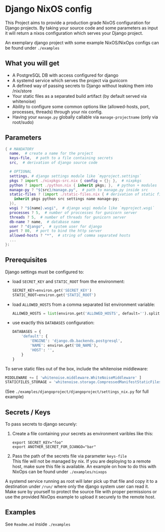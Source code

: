 # Django NixOS config
This Project aims to provide a production grade NixOS configuration for Django projects. By taking your source code and some parameters as input it will return a nixos configuration which serves your Django project.

An exemplary django project with some example NixOS/NixOps configs can be found under `./examples`

## What you will get
 - A PostgreSQL DB with access configured for django
 - A systemd service which serves the project via gunicorn
 - A defined way of passing secrets to Django without leaking them into /nix/store
 - Your static files as a separated build artifact (by default served via whitenoise)
 - Ability to configure some common options like (allowed-hosts, port, processes, threads) through your nix config.
 - Having your `manage.py` globally callable via `manage-projectname` (only via root/sudo)


## Parameters
```nix
{ # MANDATORY
  name,  # create a name for the project
  keys-file,  # path to a file containing secrets
  src,  # derivation of django source code

  # OPTIONAL
  settings, # django settings module like `myproject.settings`
  pkgs ? import ./nixpkgs-src.nix { config = {}; },  # nixpkgs
  python ? import ./python.nix { inherit pkgs; },  # python + modules
  manage-py ? "${src}/manage.py",  # path to manage.py inside src
  static-files ? (import ./static-files.nix { # derivation of static files
    inherit pkgs python src settings name manage-py;
  }),
  wsgi ? "${name}.wsgi",  # django wsgi module like `myproject.wsgi`
  processes ? 5,  # number of proccesses for gunicorn server
  threads ? 5,  # number of threads for gunicorn server
  db-name ? name,  # database name
  user ? "django",  # system user for django
  port ? 80,  # port to bind the http server
  allowed-hosts ? "*",  # string of comma separated hosts
  ...
}:
```



## Prerequisites
Django settings must be configured to:
 - load `SECRET_KEY` and `STATIC_ROOT` from the environment:
    ```python
    SECRET_KEY=environ.get('SECRET_KEY')
    STATIC_ROOT=environ.get('STATIC_ROOT')
    ```
 - load `ALLOWED_HOSTS` from a comma separated list environment variable:
    ```python
    ALLOWED_HOSTS = list(environ.get('ALLOWED_HOSTS', default='').split(','))
    ```
 - use exactly this `DATABASES` configuration:
    ```python
    DATABASES = {
        'default': {
            'ENGINE': 'django.db.backends.postgresql',
            'NAME': environ.get('DB_NAME'),
            'HOST': '',
        }
    }
    ```

To serve static files out of the box, include the whitenoise middleware:
```python
MIDDLEWARE += [ 'whitenoise.middleware.WhiteNoiseMiddleware' ]
STATICFILES_STORAGE = 'whitenoise.storage.CompressedManifestStaticFilesStorage'
```

(See `./examples/djangoproject/djangoproject/settings_nix.py` for full example)


## Secrets / Keys
To pass secrets to django securely:
1. Create a file containing your secrets as environment varibles like this:
    ```
    export SECRET_KEY="foo"
    export ANOTHER_SECRET_FOR_DJANGO="bar"
    ```
2. Pass the path of the secrets file via parameter `keys-file`  
    This file will not be managed by nix.
    If you are deploying to a remote host, make sure this file is available. An example on how to do this with NixOps can be found under `./examples/nixops`

A systemd service running as root will later pick up that file and copy it to a destination under `/run/` where only the django system user can read it. Make sure by yourself to protect the source file with proper permissions or use the provided NixOps example to upload it securely to the remote host.

## Examples
See `Readme.md` inside `./examples`
